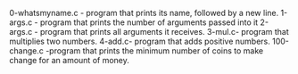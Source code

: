  0-whatsmyname.c - program that prints its name, followed by a new line.
1-args.c - program that prints the number of arguments passed into it
2-args.c - program that prints all arguments it receives.
3-mul.c- program that multiplies two numbers.
4-add.c-  program that adds positive numbers.
100-change.c -program that prints the minimum number of coins to make change for an amount of money.

